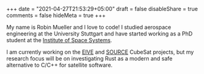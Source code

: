 +++
date = "2021-04-27T21:53:29+05:00"
draft = false
disableShare = true
comments = false
hideMeta = true
+++

My name is Robin Mueller and I love to code! I studied aerospace engineering at the University
Stuttgart and have started working as a PhD student at the
[Institute of Space Systems](https://www.irs.uni-stuttgart.de/en/).

I am currently working on the [EIVE](https://www.irs.uni-stuttgart.de/en/research/satellitetechnology-and-instruments/smallsatelliteprogram/EIVE/)
and [SOURCE](https://www.ksat-stuttgart.de/en/our-projects/source/) CubeSat projects, but my research
focus will be on investigating Rust as a modern and safe alternative to C/C++ for satellite
software.
